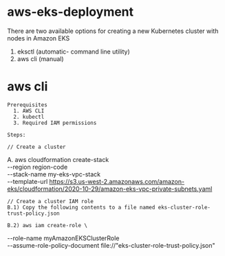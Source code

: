 # aws-eks-deployment
There are two available options for creating a new Kubernetes cluster with nodes in Amazon EKS
  1) eksctl (automatic- command line utility)
  2) aws cli (manual)
  
  # aws cli
    Prerequisites
      1. AWS CLI
      2. kubectl 
      3. Required IAM permissions
      
    Steps:
    
    // Create a cluster
  A. aws cloudformation create-stack \
  --region region-code \
  --stack-name my-eks-vpc-stack \
  --template-url https://s3.us-west-2.amazonaws.com/amazon-eks/cloudformation/2020-10-29/amazon-eks-vpc-private-subnets.yaml
    
    // Create a cluster IAM role
    B.1) Copy the following contents to a file named eks-cluster-role-trust-policy.json
    
    B.2) aws iam create-role \
  --role-name myAmazonEKSClusterRole \
  --assume-role-policy-document file://"eks-cluster-role-trust-policy.json"
  
  
    
    
                    
  
